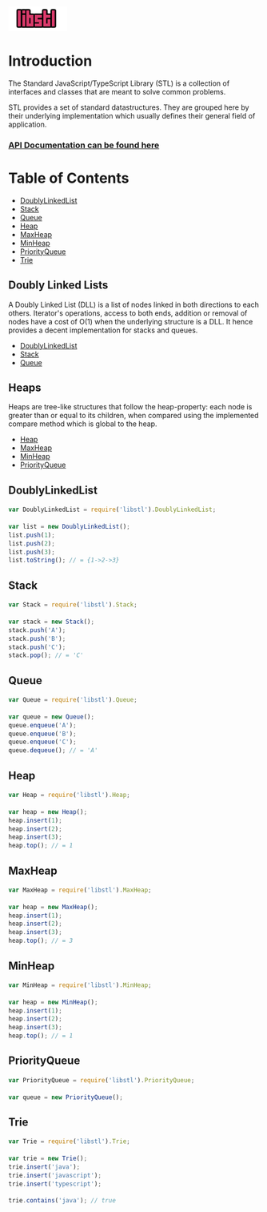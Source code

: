 ![libstl](libstl.png?raw=true "libstl")

# Introduction

The Standard JavaScript/TypeScript Library (STL) is a collection of interfaces and classes that are meant to solve common problems.

STL provides a set of standard datastructures. They are grouped here by their underlying implementation which usually defines their general field of application.

### [API Documentation can be found here](http://vovazolotoy.github.io/docs/)

# Table of Contents

* [DoublyLinkedList](#doublylinkedlist)
* [Stack](#stack)
* [Queue](#queue)
* [Heap](#heap)
* [MaxHeap](#maxheap)
* [MinHeap](#minheap)
* [PriorityQueue](#priorityqueue)
* [Trie](#trie)

## Doubly Linked Lists

A Doubly Linked List (DLL) is a list of nodes linked in both directions to each others. Iterator's operations, access to both ends, addition or removal of nodes have a cost of O(1) when the underlying structure is a DLL. It hence provides a decent implementation for stacks and queues.

* [DoublyLinkedList](#doublylinkedlist)
* [Stack](#stack)
* [Queue](#queue)

## Heaps

Heaps are tree-like structures that follow the heap-property: each node is greater than or equal to its children, when compared using the implemented compare method which is global to the heap.

* [Heap](#Heap)
* [MaxHeap](#MaxHeap)
* [MinHeap](#MinHeap)
* [PriorityQueue](#PriorityQueue)

## DoublyLinkedList
```javascript
var DoublyLinkedList = require('libstl').DoublyLinkedList;

var list = new DoublyLinkedList();
list.push(1);
list.push(2);
list.push(3);
list.toString(); // = {1->2->3}
```

## Stack
```javascript
var Stack = require('libstl').Stack;

var stack = new Stack();
stack.push('A');
stack.push('B');
stack.push('C');
stack.pop(); // = 'C'
```

## Queue
```javascript
var Queue = require('libstl').Queue;

var queue = new Queue();
queue.enqueue('A');
queue.enqueue('B');
queue.enqueue('C');
queue.dequeue(); // = 'A'
```

## Heap
```javascript
var Heap = require('libstl').Heap;

var heap = new Heap();
heap.insert(1);
heap.insert(2);
heap.insert(3);
heap.top(); // = 1
```

## MaxHeap
```javascript
var MaxHeap = require('libstl').MaxHeap;

var heap = new MaxHeap();
heap.insert(1);
heap.insert(2);
heap.insert(3);
heap.top(); // = 3
```

## MinHeap
```javascript
var MinHeap = require('libstl').MinHeap;

var heap = new MinHeap();
heap.insert(1);
heap.insert(2);
heap.insert(3);
heap.top(); // = 1
```

## PriorityQueue
```javascript
var PriorityQueue = require('libstl').PriorityQueue;

var queue = new PriorityQueue();
```

## Trie
```javascript
var Trie = require('libstl').Trie;

var trie = new Trie();
trie.insert('java');
trie.insert('javascript');
trie.insert('typescript');

trie.contains('java'); // true
```
